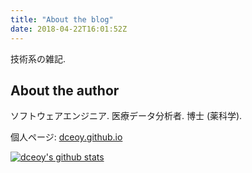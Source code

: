 ```yaml
---
title: "About the blog"
date: 2018-04-22T16:01:52Z
---
```


技術系の雑記.

About the author
----------------

ソフトウェアエンジニア. 医療データ分析者. 博士 (薬科学).

個人ページ: [dceoy.github.io](http://dceoy.github.io/)

[![dceoy's github stats](https://github-readme-stats.vercel.app/api?username=dceoy)](https://github.com/anuraghazra/github-readme-stats)

<script>
  amzn_assoc_default_search_key = "data analysis";
</script>
